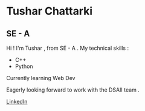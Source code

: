 # Tushar Chattarki
## SE - A 

Hi ! I'm Tushar , from SE - A .
My technical skills : 
- C++
- Python

Currently learning Web Dev

Eagerly looking forward to work with the DSAII team .

[LinkedIn](www.linkedin.com/in/tushar-chattarki-5030bb290)
